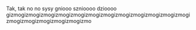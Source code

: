 Tak, tak no no sysy gniooo sznioooo dzioooo
gizmogizmogizmogizmogizmogizmogizmogizmogizmogizmogizmogizmogizmogizmogizmogizmogizmogizmo
